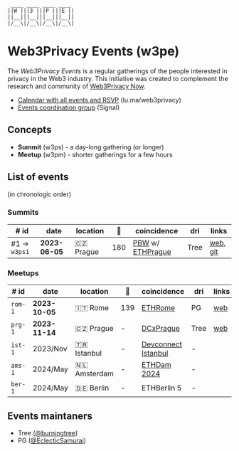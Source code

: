 <!--
!!!!!!!!!!!!!!!!!!!!!!!!!!!!!!!!!!!!!!!!!
DO NOT EDIT THIS FILE DIRECLY
EDIT "./README.tpl.eta" INSTEAD
!!!!!!!!!!!!!!!!!!!!!!!!!!!!!!!!!!!!!!!!!
-->

```
 ____ ____ ____ ____ 
||W |||3 |||P |||E ||
||__|||__|||__|||__||
|/__\|/__\|/__\|/__\|
```

# Web3Privacy Events (w3pe)

The _Web3Privacy Events_ is a regular gatherings of the people interested in
privacy in the Web3 industry. This initiative was created to complement the
research and community of [Web3Privacy Now](https://web3privacy.info).

- [Calendar with all events and RSVP](https://lu.ma/web3privacy) (lu.ma/web3privacy)
- [Events coordination group](https://signal.group/#CjQKIBe2MFvE_lFDDaKbbLQkV9f6JnyKruZMof2tnnC-r74AEhC3daqvW8JEfSDvcWESqAQt) (Signal)

## Concepts

- **Summit** (w3ps) - a day-long gathering (or longer)
- **Meetup** (w3pm) - shorter gatherings for a few hours

## List of events

(in chronologic order)

### Summits

| # id | date | location | 👥  | coincidence | dri | links |
| --- | --- | --- | --- | --- | --- | --- |
| #1 → `w3ps1` | **2023-06-05** | 🇨🇿 Prague | 180 | [PBW](https://prgblockweek.com/) w/ [ETHPrague](https://ethprague.com/) | Tree | [web](https://prague.web3privacy.info/), [git](https://github.com/web3privacy/w3ps1) |

### Meetups

| # id | date | location | 👥 | coincidence | dri | links |
| --- | --- | --- | --- | --- | --- | --- |
| `rom-1` | **2023-10-05** | 🇮🇹 Rome | 139 | [ETHRome](https://ethrome.org/) | PG | [web](https://lu.ma/web3privacynow_rome) |
| `prg-1` | **2023-11-14** | 🇨🇿 Prague | - | [DCxPrague](https://dcxprague.org/) | Tree | [web](https://lu.ma/w3pm-prg1) |
| `ist-1` | 2023/Nov | 🇹🇷 Istanbul | - | [Devconnect Istanbul](https://devconnect.org/) | - |  |
| `ams-1` | 2024/May | 🇳🇱 Amsterdam | - | [ETHDam 2024](https://www.ethdam.com/) | - |  |
| `ber-1` | 2024/May | 🇩🇪 Berlin | - | ETHBerlin 5 | - |  |

## Events maintaners

- Tree ([@burningtree](https://github.com/burningtree))
- PG ([@EclecticSamurai](https://github.com/EclecticSamurai))
